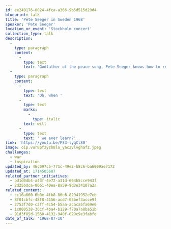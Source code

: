 ```yaml
---
id: ee249176-0024-4fca-a366-9b5d515d29d4
blueprint: talk
title: 'Pete Seeger in Sweden 1968'
speaker: 'Pete Seeger'
location_or_event: 'Stockholm concert'
collection_type: talk
description:
  -
    type: paragraph
    content:
      -
        type: text
        text: 'Godfather of the peace song, Pete Seeger knows how to reach an audience from the heart. These are among his most memorable lyrics: "Where have all the flowers gone...long time passing..."'
  -
    type: paragraph
    content:
      -
        type: text
        text: 'Oh, when '
      -
        type: text
        marks:
          -
            type: italic
        text: will
      -
        type: text
        text: ' we ever learn?'
link: 'https://youtu.be/PS3-lyqCl80'
image: oip.vur8pfzyzh8lo_yac2vlvghafz.jpeg
challenges:
  - war
  - inspiration
updated_by: 46c097c5-771c-49e2-b8c6-ba6009ae7172
updated_at: 1714505607
related_partner_initiatives:
  - bd1d0db4-a43f-4e72-a31d-664b5cce943f
  - 2d25bdca-0661-40ea-8a59-9d3e34107a2a
related_content:
  - cc16a060-6b0e-4fb8-86e6-82941952e7eb
  - 8f01cbfc-48f8-4156-acd7-03bef3acce9f
  - 2753f7d0-c3ff-4c54-b5aa-acaca5fa69e0
  - 1c000538-36cf-4ba4-b129-f70a7a8ba51b
  - 91d3f85d-1560-4132-940f-029c9e3fabfe
date_of_talk: '1968-07-10'
---
```

